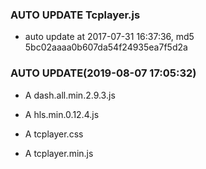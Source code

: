 ### AUTO UPDATE Tcplayer.js

- auto update at 2017-07-31 16:37:36, md5 5bc02aaaa0b607da54f24935ea7f5d2a

### AUTO UPDATE(2019-08-07 17:05:32)

- A  dash.all.min.2.9.3.js

- A  hls.min.0.12.4.js

- A  tcplayer.css

- A  tcplayer.min.js
